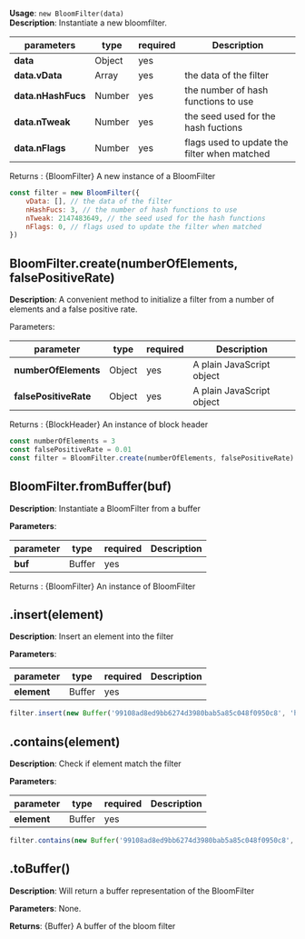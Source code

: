 **Usage**: `new BloomFilter(data)`  
**Description**: Instantiate a new bloomfilter.

| parameters         | type   | required | Description                                  |
| ------------------ | ------ | -------- | -------------------------------------------- |
| **data**           | Object | yes      |                                              |
| **data.vData**     | Array  | yes      | the data of the filter                       |
| **data.nHashFucs** | Number | yes      | the number of hash functions to use          |
| **data.nTweak**    | Number | yes      | the seed used for the hash fuctions          |
| **data.nFlags**    | Number | yes      | flags used to update the filter when matched |

Returns : {BloomFilter} A new instance of a BloomFilter

```js
const filter = new BloomFilter({
    vData: [], // the data of the filter
    nHashFucs: 3, // the number of hash functions to use
    nTweak: 2147483649, // the seed used for the hash functions
    nFlags: 0, // flags used to update the filter when matched
})
```

## BloomFilter.create(numberOfElements, falsePositiveRate)

**Description**: A convenient method to initialize a filter from a number of elements and a false positive rate.

Parameters:

| parameter             | type   | required | Description               |
| --------------------- | ------ | -------- | ------------------------- |
| **numberOfElements**  | Object | yes      | A plain JavaScript object |
| **falsePositiveRate** | Object | yes      | A plain JavaScript object |

Returns : {BlockHeader} An instance of block header

```js
const numberOfElements = 3
const falsePositiveRate = 0.01
const filter = BloomFilter.create(numberOfElements, falsePositiveRate)
```

## BloomFilter.fromBuffer(buf)

**Description**: Instantiate a BloomFilter from a buffer

**Parameters**:

| parameter | type   | required | Description |
| --------- | ------ | -------- | ----------- |
| **buf**   | Buffer | yes      |             |

Returns : {BloomFilter} An instance of BloomFilter

## .insert(element)

**Description**: Insert an element into the filter

**Parameters**:

| parameter   | type   | required | Description |
| ----------- | ------ | -------- | ----------- |
| **element** | Buffer | yes      |             |

```js
filter.insert(new Buffer('99108ad8ed9bb6274d3980bab5a85c048f0950c8', 'hex'))
```

## .contains(element)

**Description**: Check if element match the filter

**Parameters**:

| parameter   | type   | required | Description |
| ----------- | ------ | -------- | ----------- |
| **element** | Buffer | yes      |             |

```js
filter.contains(new Buffer('99108ad8ed9bb6274d3980bab5a85c048f0950c8', 'hex'))
```

## .toBuffer()

**Description**: Will return a buffer representation of the BloomFilter

**Parameters**: None.

**Returns**: {Buffer} A buffer of the bloom filter
